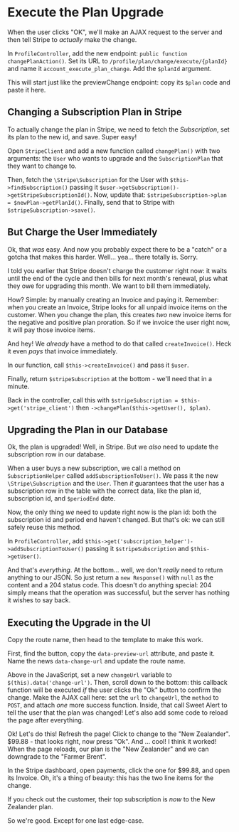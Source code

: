 # Execute the Plan Upgrade

When the user clicks "OK", we'll make an AJAX request to the server and then tell
Stripe to *actually* make the change.

In `ProfileController`, add the new endpoint: `public function changePlanAction()`.
Set its URL to `/profile/plan/change/execute/{planId}` and name it `account_execute_plan_change`.
Add the `$planId` argument.

This will start just like the previewChange endpoint: copy its `$plan` code and
paste it here. 

## Changing a Subscription Plan in Stripe

To actually change the plan in Stripe, we need to fetch the *Subscription*, set
its plan to the new id, and save. Super easy!

Open `StripeClient` and add a new function called `changePlan()` with two arguments:
the `User` who wants to upgrade and the `SubscriptionPlan` that they want to change
to.

Then, fetch the `\Stripe\Subscription` for the User with `$this->findSubscription()`
passing it `$user->getSubscription()->getStripeSubscriptionId()`. Now, update
that: `$stripeSubscription->plan = $newPlan->getPlanId()`. Finally, send that to
Stripe with `$stripeSubscription->save()`.

## But Charge the User Immediately

Ok, that *was* easy. And now you probably expect there to be a "catch" or a
gotcha that makes this harder. Well... yea... there totally is. Sorry. 

I told you earlier that Stripe doesn't charge the customer right now: it waits
until the end of the cycle and then bills for next month's renewal, plus what they
owe for upgrading this month. We want to bill them immediately.

How? Simple: by manually creating an Invoice and paying it. Remember: when you create
an Invoice, Stripe looks for all unpaid invoice items on the customer. When you change
the plan, this creates *two* new invoice items for the negative and positive plan
proration. So if we invoice the user right now, it will pay those invoice items.

And hey! We *already* have a method to do that called `createInvoice()`. Heck it
even *pays* that invoice immediately.

In our function, call `$this->createInvoice()` and pass it `$user`.

Finally, return `$stripeSubscription` at the bottom - we'll need that in a minute.

Back in the controller, call this with `$stripeSubscription = $this->get('stripe_client')`
then `->changePlan($this->getUser(), $plan)`.

## Upgrading the Plan in our Database

Ok, the plan is upgraded! Well, in Stripe. But we *also* need to update the subscription
row in our database.

When a user buys a new subscription, we call a method on `SubscriptionHelper` called
`addSubscriptionToUser()`. We pass it the new `\Stripe\Subscription` and the `User`.
Then *it* guarantees that the user has a subscription row in the table with the correct
data, like the plan id, subscription id, and `$periodEnd` date.

Now, the only thing *we* need to update right now is the plan id: both the
subscription id and period end haven't changed. But that's ok: we can still safely
reuse this method. 

In `ProfileController`, add `$this->get('subscription_helper')->addSubscriptionToUser()`
passing it `$stripeSubscription` and `$this->getUser()`.

And that's *everything*. At the bottom... well, we don't *really* need to return
anything to our JSON. So just return a `new Response()` with `null` as the content
and a 204 status code. This doesn't do anything special: 204 simply means that the
operation was successful, but the server has nothing it wishes to say back.

## Executing the Upgrade in the UI

Copy the route name, then head to the template to make this work.

First, find the button, copy the `data-preview-url` attribute, and paste it. Name
the news `data-change-url` and update the route name.

Above in the JavaScript, set a new `changeUrl` variable to `$(this).data('change-url')`.
Then, scroll down to the bottom: this callback function will be executed *if* the
user clicks the "Ok" button to confirm the change. Make the AJAX call here: set the
`url` to `changeUrl`, the `method` to `POST`, and attach *one* more success function.
Inside, that call Sweet Alert to tell the user that the plan was changed! Let's also
add some code to reload the page after everything.

Ok! Let's do this! Refresh the page! Click to change to the "New Zealander".
$99.88 - that looks right, now press "Ok". And ... cool! I think it worked! When
the page reloads, our plan is the "New Zealander" and we can downgrade to the
"Farmer Brent".

In the Stripe dashboard, open payments, click the one for $99.88, and open its
Invoice. Oh, it's a thing of beauty: this has the two line items for the change.

If you check out the customer, their top subscription is *now* to the New Zealander
plan.

So we're good. Except for one last edge-case.
